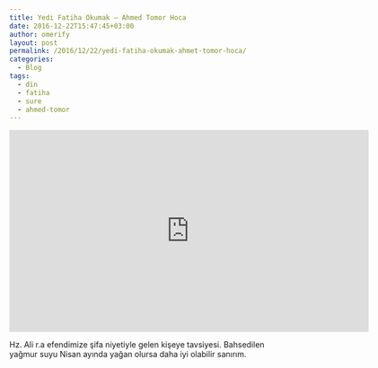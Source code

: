 ```yaml
---
title: Yedi Fatiha Okumak — Ahmed Tomor Hoca
date: 2016-12-22T15:47:45+03:00
author: omerify
layout: post
permalink: /2016/12/22/yedi-fatiha-okumak-ahmet-tomor-hoca/
categories:
  - Blog
tags:
  - din
  - fatiha
  - sure
  - ahmed-tomor
---
```


<iframe title="vimeo-player" src="https://player.vimeo.com/video/193745019" width="640" height="360" frameborder="0" allowfullscreen></iframe>

Hz. Ali r.a efendimize şifa niyetiyle gelen kişeye tavsiyesi. Bahsedilen yağmur suyu Nisan ayında yağan olursa daha iyi olabilir sanırım.